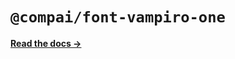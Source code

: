 # `@compai/font-vampiro-one`

[**Read the docs &rarr;**](https://components.ai/docs/typefaces/vampiro-one)
